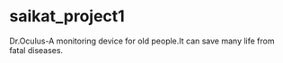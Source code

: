 # saikat_project1
Dr.Oculus-A monitoring device for old people.It can save many life from  fatal diseases.
